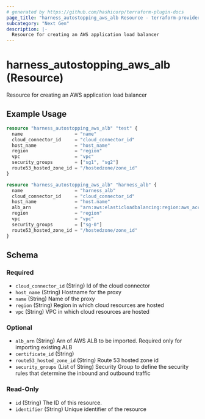 ```yaml
---
# generated by https://github.com/hashicorp/terraform-plugin-docs
page_title: "harness_autostopping_aws_alb Resource - terraform-provider-harness"
subcategory: "Next Gen"
description: |-
  Resource for creating an AWS application load balancer
---
```


# harness_autostopping_aws_alb (Resource)

Resource for creating an AWS application load balancer

## Example Usage

```terraform
resource "harness_autostopping_aws_alb" "test" {
  name                   = "name"
  cloud_connector_id     = "cloud_connector_id"
  host_name              = "host_name"
  region                 = "region"
  vpc                    = "vpc"
  security_groups        = ["sg1", "sg2"]
  route53_hosted_zone_id = "/hostedzone/zone_id"
}

resource "harness_autostopping_aws_alb" "harness_alb" {
  name                   = "harness_alb"
  cloud_connector_id     = "cloud_connector_id"
  host_name              = "host.name"
  alb_arn                = "arn:aws:elasticloadbalancing:region:aws_account_id:loadbalancer/app/harness_alb/id"
  region                 = "region"
  vpc                    = "vpc"
  security_groups        = ["sg-0"]
  route53_hosted_zone_id = "/hostedzone/zone_id"
}
```

<!-- schema generated by tfplugindocs -->
## Schema

### Required

- `cloud_connector_id` (String) Id of the cloud connector
- `host_name` (String) Hostname for the proxy
- `name` (String) Name of the proxy
- `region` (String) Region in which cloud resources are hosted
- `vpc` (String) VPC in which cloud resources are hosted

### Optional

- `alb_arn` (String) Arn of AWS ALB to be imported. Required only for importing existing ALB
- `certificate_id` (String)
- `route53_hosted_zone_id` (String) Route 53 hosted zone id
- `security_groups` (List of String) Security Group to define the security rules that determine the inbound and outbound traffic

### Read-Only

- `id` (String) The ID of this resource.
- `identifier` (String) Unique identifier of the resource
